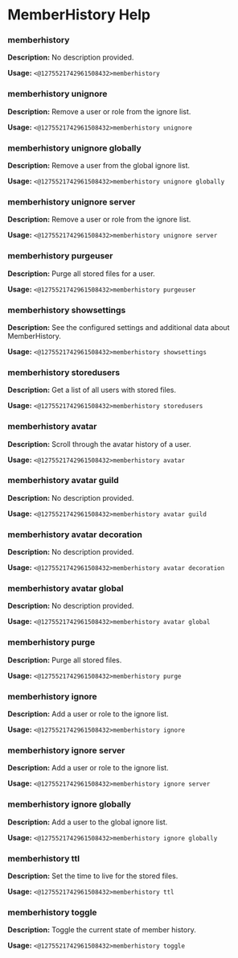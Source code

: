 # MemberHistory Help

### memberhistory

**Description:** No description provided.

**Usage:** `<@1275521742961508432>memberhistory`

### memberhistory unignore

**Description:** Remove a user or role from the ignore list.

**Usage:** `<@1275521742961508432>memberhistory unignore`

### memberhistory unignore globally

**Description:** Remove a user from the global ignore list.

**Usage:** `<@1275521742961508432>memberhistory unignore globally`

### memberhistory unignore server

**Description:** Remove a user or role from the ignore list.

**Usage:** `<@1275521742961508432>memberhistory unignore server`

### memberhistory purgeuser

**Description:** Purge all stored files for a user.

**Usage:** `<@1275521742961508432>memberhistory purgeuser`

### memberhistory showsettings

**Description:** See the configured settings and additional data about MemberHistory.

**Usage:** `<@1275521742961508432>memberhistory showsettings`

### memberhistory storedusers

**Description:** Get a list of all users with stored files.

**Usage:** `<@1275521742961508432>memberhistory storedusers`

### memberhistory avatar

**Description:** Scroll through the avatar history of a user.

**Usage:** `<@1275521742961508432>memberhistory avatar`

### memberhistory avatar guild

**Description:** No description provided.

**Usage:** `<@1275521742961508432>memberhistory avatar guild`

### memberhistory avatar decoration

**Description:** No description provided.

**Usage:** `<@1275521742961508432>memberhistory avatar decoration`

### memberhistory avatar global

**Description:** No description provided.

**Usage:** `<@1275521742961508432>memberhistory avatar global`

### memberhistory purge

**Description:** Purge all stored files.

**Usage:** `<@1275521742961508432>memberhistory purge`

### memberhistory ignore

**Description:** Add a user or role to the ignore list.

**Usage:** `<@1275521742961508432>memberhistory ignore`

### memberhistory ignore server

**Description:** Add a user or role to the ignore list.

**Usage:** `<@1275521742961508432>memberhistory ignore server`

### memberhistory ignore globally

**Description:** Add a user to the global ignore list.

**Usage:** `<@1275521742961508432>memberhistory ignore globally`

### memberhistory ttl

**Description:** Set the time to live for the stored files.

**Usage:** `<@1275521742961508432>memberhistory ttl`

### memberhistory toggle

**Description:** Toggle the current state of member history.

**Usage:** `<@1275521742961508432>memberhistory toggle`

